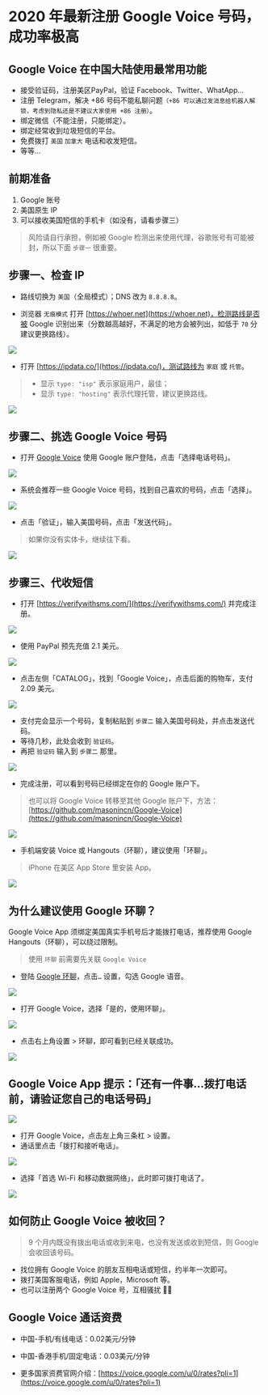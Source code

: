 # 2020 年最新注册 Google Voice 号码，成功率极高

## Google Voice 在中国大陆使用最常用功能

* 接受验证码，注册美区PayPal，验证 Facebook、Twitter、WhatApp…
* 注册 Telegram，解决 +86 号码不能私聊问题`（+86 可以通过发消息给机器人解锁，考虑到隐私还是不建议大家使用 +86 注册）`。
* 绑定微信（不能注册，只能绑定）。
* 绑定经常收到垃圾短信的平台。
* 免费拨打 `美国` `加拿大` 电话和收发短信。
* 等等…

## 前期准备

1. Google 账号
2. 美国原生 IP
3. 可以接收美国短信的手机卡（如没有，请看步骤三）

> 风险请自行承担，例如被 Google 检测出来使用代理，谷歌账号有可能被封，所以下面 `步骤一` 很重要。

## 步骤一、检查 IP

* 路线切换为 `美国`（全局模式）；DNS 改为 `8.8.8.8`。

* 浏览器 `无痕模式` 打开 [https://whoer.net](https://whoer.net)，检测路线是否被 Google 识别出来（分数越高越好，不满足的地方会被列出，如低于 `70` 分建议更换路线）。

![](pic/002.jpg)

* 打开 [https://ipdata.co/](https://ipdata.co/)，测试路线为 `家庭` 或 `托管`。

> * 显示 `type: "isp"` 表示家庭用户，最佳；
> * 显示 `type: "hosting"` 表示代理托管，建议更换路线。

![](pic/003.jpg)

## 步骤二、挑选 Google Voice 号码

* 打开 [Google Voice](https://voice.google.com/) 使用 Google 账户登陆，点击「选择电话号码」。

![](pic/004.png)

* 系统会推荐一些 Google Voice 号码，找到自己喜欢的号码，点击「选择」。

![](pic/005.png)

* 点击「验证」，输入美国号码，点击「发送代码」。

> 如果你没有实体卡，继续往下看。

![](pic/006.png)

## 步骤三、代收短信

* 打开 [https://verifywithsms.com/](https://verifywithsms.com/) 并完成注册。

![](pic/007.png)

* 使用 PayPal 预先充值 2.1 美元。

![](pic/008.png)

* 点击左侧「CATALOG」，找到「Google Voice」，点击后面的购物车，支付 2.09 美元。

![](pic/009.png)

* 支付完会显示一个号码，复制粘贴到 `步骤二` 输入美国号码处，并点击发送代码。
* 等待几秒，此处会收到 `验证码`。
* 再把 `验证码` 输入到 `步骤二` 那里。

![](pic/010.jpg)

* 完成注册，可以看到号码已经绑定在你的 Google 账户下。

> 也可以将 Google Voice 转移至其他 Google 账户下，方法：[https://github.com/masonincn/Google-Voice](https://github.com/masonincn/Google-Voice)

![](pic/011.png)

* 手机端安装 Voice 或 Hangouts（环聊），建议使用「环聊」。

> iPhone 在美区 App Store 里安装 App。

![](pic/012.jpg)

## 为什么建议使用 Google 环聊？

Google Voice App 须绑定美国真实手机号后才能拨打电话，推荐使用 Google Hangouts（环聊），可以绕过限制。

> 使用 `环聊` 前需要先关联 `Google Voice`

* 登陆 [Google 环聊](https://hangouts.google.com/?authuser=2)，点击`…` 设置，勾选 Google 语音。

![](pic/015.png)

* 打开 Google Voice，选择「是的，使用环聊」。

![](pic/016.png)

* 点击右上角设置 > 环聊，即可看到已经关联成功。

![](pic/017.png)

## Google Voice App 提示：「还有一件事…拨打电话前，请验证您自己的电话号码」

![](pic/018.png)

- 打开 Google Voice，点击左上角三条杠 > 设置。
- 通话里点击「拨打和接听电话」。

![](pic/013.png)

* 选择「首选 Wi-Fi 和移动数据网络」，此时即可拨打电话了。

![](pic/014.jpg)

## 如何防止 Google Voice 被收回？

> 9 个月内既没有拨出电话或收到来电，也没有发送或收到短信，则 Google 会收回该号码。

* 找位拥有 Google Voice 的朋友互相电话或短信，约半年一次即可。
* 拨打美国客服电话，例如 Apple，Microsoft 等。
* 也可以注册两个 Google Voice 号，互相骚扰 🐶🐶

## Google Voice 通话资费

* 中国-手机/有线电话：0.02美元/分钟
* 中国-香港手机/固定电话：0.03美元/分钟

* 更多国家资费官网介绍：[https://voice.google.com/u/0/rates?pli=1](https://voice.google.com/u/0/rates?pli=1)


